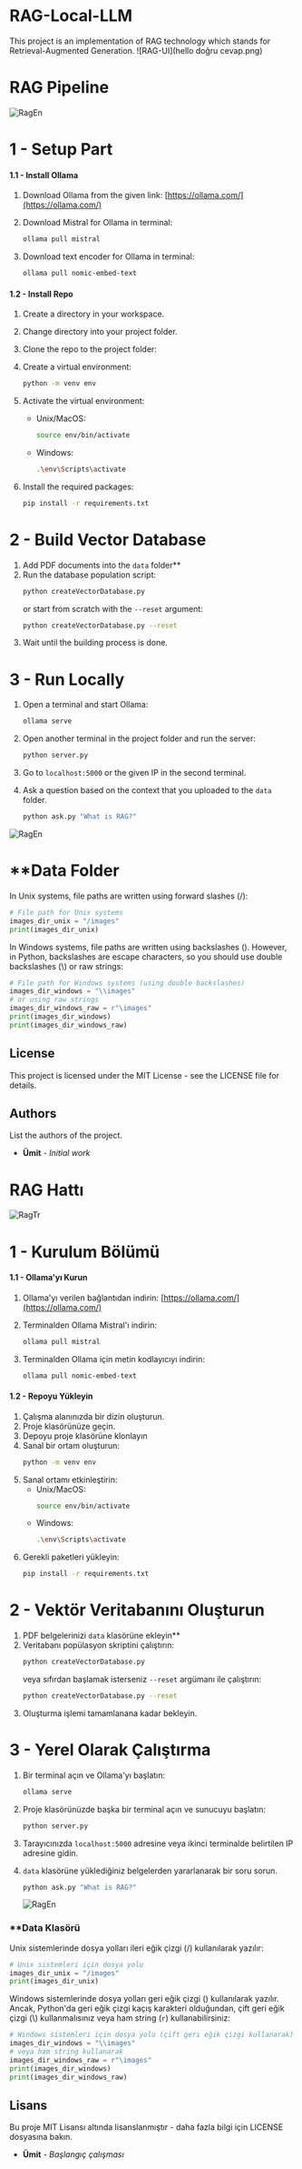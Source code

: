 # RAG-Local-LLM
This project is an implementation of RAG technology which stands for Retrieval-Augmented Generation.
![RAG-UI](hello doğru cevap.png)


# RAG Pipeline
![RagEn](1.png)

# 1 - Setup Part

#### 1.1 - Install Ollama

1. Download Ollama from the given link: [https://ollama.com/](https://ollama.com/)

2. Download Mistral for Ollama in terminal: 
   ```sh
   ollama pull mistral
   ```

3. Download text encoder for Ollama in terminal: 
   ```sh
   ollama pull nomic-embed-text
   ```

#### 1.2 - Install Repo

1. Create a directory in your workspace.
2. Change directory into your project folder.
3. Clone the repo to the project folder:

4. Create a virtual environment:
   ```sh
   python -m venv env
   ```
5. Activate the virtual environment:
   - Unix/MacOS:
     ```sh
     source env/bin/activate
     ```
   - Windows:
     ```sh
     .\env\Scripts\activate
     ```
6. Install the required packages:
   ```sh
   pip install -r requirements.txt
   ```

# 2 - Build Vector Database

1. Add PDF documents into the `data` folder**
2. Run the database population script:
   ```sh
   python createVectorDatabase.py
   ```
   or start from scratch with the `--reset` argument:
   ```sh
   python createVectorDatabase.py --reset
   ```
3. Wait until the building process is done.


# 3 - Run Locally

1. Open a terminal and start Ollama:
   ```sh
   ollama serve
   ```
2. Open another terminal in the project folder and run the server:
   ```sh
   python server.py
   ```
3. Go to `localhost:5000` or the given IP in the second terminal.
4. Ask a question based on the context that you uploaded to the `data` folder.
   
     ```sh
   python ask.py "What is RAG?"
   ```

![RagEn](example1.jpeg)     

# **Data Folder

In Unix systems, file paths are written using forward slashes (/):

```python
# File path for Unix systems
images_dir_unix = "/images"
print(images_dir_unix)
```

In Windows systems, file paths are written using backslashes (\). However, in Python, backslashes are escape characters, so you should use double backslashes (\\) or raw strings:

```python
# File path for Windows systems (using double backslashes)
images_dir_windows = "\\images"
# or using raw strings
images_dir_windows_raw = r"\images"
print(images_dir_windows)
print(images_dir_windows_raw)
```

## License

This project is licensed under the MIT License - see the LICENSE file for details.

## Authors

List the authors of the project.

- **Ümit** - *Initial work* 



# RAG Hattı
![RagTr](2.png)


# 1 - Kurulum Bölümü
#### 1.1 - Ollama'yı Kurun

1. Ollama'yı verilen bağlantıdan indirin: [https://ollama.com/](https://ollama.com/)

2. Terminalden Ollama Mistral'ı indirin: 
   ```sh
   ollama pull mistral
   ```

3. Terminalden Ollama için metin kodlayıcıyı indirin: 
   ```sh
   ollama pull nomic-embed-text
   ```

#### 1.2 - Repoyu Yükleyin

1. Çalışma alanınızda bir dizin oluşturun.
2. Proje klasörünüze geçin.
3. Depoyu proje klasörüne klonlayın
4. Sanal bir ortam oluşturun:
   ```sh
   python -m venv env
   ```
5. Sanal ortamı etkinleştirin:
   - Unix/MacOS:
     ```sh
     source env/bin/activate
     ```
   - Windows:
     ```sh
     .\env\Scripts\activate
     ```
6. Gerekli paketleri yükleyin:
   ```sh
   pip install -r requirements.txt
   ```

# 2 - Vektör Veritabanını Oluşturun

1. PDF belgelerinizi `data` klasörüne ekleyin**
2. Veritabanı popülasyon skriptini çalıştırın:
   ```sh
   python createVectorDatabase.py
   ```
   veya sıfırdan başlamak isterseniz `--reset` argümanı ile çalıştırın:
   ```sh
   python createVectorDatabase.py --reset
   ```
3. Oluşturma işlemi tamamlanana kadar bekleyin.

# 3 - Yerel Olarak Çalıştırma

1. Bir terminal açın ve Ollama'yı başlatın:
   ```sh
   ollama serve
   ```
2. Proje klasörünüzde başka bir terminal açın ve sunucuyu başlatın:
   ```sh
   python server.py
   ```
3. Tarayıcınızda `localhost:5000` adresine veya ikinci terminalde belirtilen IP adresine gidin.
4. `data` klasörüne yüklediğiniz belgelerden yararlanarak bir soru sorun.
   
     ```sh
   python ask.py "What is RAG?"
   ```
     ![RagEn](example1.jpeg)     


### **Data Klasörü

Unix sistemlerinde dosya yolları ileri eğik çizgi (/) kullanılarak yazılır:

```python
# Unix sistemleri için dosya yolu
images_dir_unix = "/images"
print(images_dir_unix)
```

Windows sistemlerinde dosya yolları geri eğik çizgi (\) kullanılarak yazılır. Ancak, Python'da geri eğik çizgi kaçış karakteri olduğundan, çift geri eğik çizgi (\\) kullanmalısınız veya ham string (`r`) kullanabilirsiniz:

```python
# Windows sistemleri için dosya yolu (çift geri eğik çizgi kullanarak)
images_dir_windows = "\\images"
# veya ham string kullanarak
images_dir_windows_raw = r"\images"
print(images_dir_windows)
print(images_dir_windows_raw)
```

## Lisans

Bu proje MIT Lisansı altında lisanslanmıştır - daha fazla bilgi için LICENSE dosyasına bakın.



- **Ümit** - *Başlangıç çalışması* 



